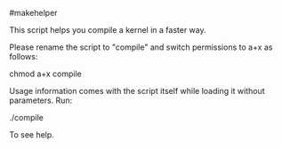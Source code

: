 #makehelper

This script helps you compile a kernel in a faster way.

Please rename the script to "compile" and switch permissions to a+x as 
follows:

chmod a+x compile

Usage information comes with the script itself while loading it without 
parameters. Run:

./compile

To see help.
